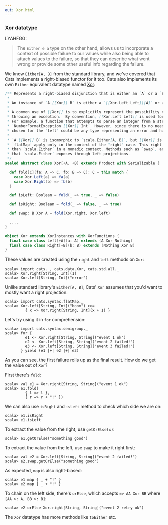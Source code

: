 ```yaml
---
out: Xor.html
---
```


  [XorSource]: $catsBaseUrl$core/src/main/scala/cats/data/Xor.scala

### Xor datatype

LYAHFGG:

> The `Either e a` type on the other hand, allows us to incorporate a context of possible failure to our values while also being able to attach values to the failure, so that they can describe what went wrong or provide some other useful info regarding the failure.

We know `Either[A, B]` from the standard library, and we've covered that
Cats implements a right-biased functor for it too.
Cats also implements its own `Either` equivalent datatype named [Xor][XorSource]:

```scala
/** Represents a right-biased disjunction that is either an `A` or a `B`.
 *
 * An instance of `A [[Xor]] B` is either a `[[Xor.Left Left]][A]` or a `[[Xor.Right Right]][B]`.
 *
 * A common use of [[Xor]] is to explicitly represent the possibility of failure in a result as opposed to
 * throwing an exception.  By convention, [[Xor.Left Left]] is used for errors and [[Xor.Right Right]] is reserved for successes.
 * For example, a function that attempts to parse an integer from a string may have a return type of
 * `NumberFormatException [[Xor]] Int`. However, since there is no need to actually throw an exception, the type (`A`)
 * chosen for the "left" could be any type representing an error and has no need to actually extend `Exception`.
 *
 * `A [[Xor]] B` is isomorphic to `scala.Either[A, B]`, but [[Xor]] is right-biased, so methods such as `map` and
 * `flatMap` apply only in the context of the "right" case. This right bias makes [[Xor]] more convenient to use
 * than `scala.Either` in a monadic context. Methods such as `swap`, and `leftMap` provide functionality
 * that `scala.Either` exposes through left projections.
 */
sealed abstract class Xor[+A, +B] extends Product with Serializable {

  def fold[C](fa: A => C, fb: B => C): C = this match {
    case Xor.Left(a) => fa(a)
    case Xor.Right(b) => fb(b)
  }

  def isLeft: Boolean = fold(_ => true, _ => false)

  def isRight: Boolean = fold(_ => false, _ => true)

  def swap: B Xor A = fold(Xor.right, Xor.left)

  ....
}

object Xor extends XorInstances with XorFunctions {
  final case class Left[+A](a: A) extends (A Xor Nothing)
  final case class Right[+B](b: B) extends (Nothing Xor B)
}
```

These values are created using the `right` and `left` methods on `Xor`:

```console:new
scala> import cats._, cats.data.Xor, cats.std.all._
scala> Xor.right[String, Int](1)
scala> Xor.left[String, Int]("error")
```

Unlike standard library's `Either[A, B]`, Cats' `Xor` assumes
that you'd want to mostly want a right projection:

```console
scala> import cats.syntax.flatMap._
scala> Xor.left[String, Int]("boom") >>=
         { x => Xor.right[String, Int](x + 1) }
```

Let's try using it in `for` comprehension:

```console
scala> import cats.syntax.semigroup._
scala> for {
         e1 <- Xor.right[String, String]("event 1 ok")
         e2 <- Xor.left[String, String]("event 2 failed!")
         e3 <- Xor.left[String, String]("event 3 failed!")
       } yield (e1 |+| e2 |+| e3)
```

As you can see, the first failure rolls up as the final result.
How do we get the value out of `Xor`?

First there's `fold`:

```console
scala> val e1 = Xor.right[String, String]("event 1 ok")
scala> e1.fold(
         { l => l },
         { r => r + "!" })
```

We can also use `isRight` and `isLeft` method to check which side we are on:

```console
scala> e1.isRight
scala> e1.isLeft
```

To extract the value from the right, use `getOrElse(x)`:

```console
scala> e1.getOrElse("something good")
```

To extract the value from the left, use `swap` to make it right first:

```console
scala> val e2 = Xor.left[String, String]("event 2 failed!")
scala> e2.swap.getOrElse("something good")
```

As expected, `map` is also right-biased:

```console
scala> e1 map { _ + "!" }
scala> e2 map { _ + "!" }
```

To chain on the left side, there's `orElse`, which accepts `=> AA Xor BB` where `[AA >: A, BB >: B]`:

```console
scala> e2 orElse Xor.right[String, String]("event 2 retry ok")
```

The `Xor` datatype has more methods like `toEither` etc.
